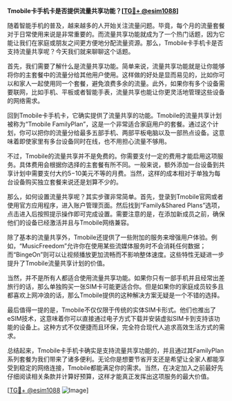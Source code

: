 **Tmobile卡手机卡是否提供流量共享功能？[[TG💪+ @esim1088](https://t.me/s/esim1088)]**

随着智能手机的普及，越来越多的人开始关注流量问题。毕竟，每个月的流量套餐对于日常使用来说是非常重要的。而流量共享功能就成为了一个热门话题，因为它能让我们在家庭或朋友之间更方便地分配流量资源。那么，Tmobile卡手机卡是否支持流量共享呢？今天我们就来聊聊这个话题。

首先，我们需要了解什么是流量共享功能。简单来说，流量共享功能就是让你能够将你的主套餐中的流量分给其他用户使用。这样做的好处是显而易见的，比如你可以和家人一起使用同一个套餐，避免浪费多余的流量。此外，如果你有多个设备需要联网，比如手机、平板或者智能手表，流量共享也能让你更灵活地管理这些设备的网络需求。

回到Tmobile卡手机卡，它确实提供了流量共享的功能。Tmobile的流量共享计划被称为“Tmobile FamilyPlan”，这是一个非常适合家庭用户的套餐。通过这个计划，你可以把你的流量分给最多五部手机、两部平板电脑以及一部热点设备。这意味着即使家里有多台设备同时在线，也不用担心流量不够用。

不过，Tmobile的流量共享并不是免费的。你需要支付一定的费用才能启用这项服务。具体费用会根据你选择的主套餐有所不同。一般来说，额外添加一台设备到共享计划中需要支付大约$5-$10美元不等的月费。当然，这样的成本相对于单独为每台设备购买独立套餐来说还是划算不少的。

那么，如何设置流量共享呢？其实步骤非常简单。首先，登录到Tmobile官网或者使用官方应用程序，进入账户管理页面。然后找到“Family&Shared Plans”选项，点击进入后按照提示操作即可完成设置。需要注意的是，在添加新成员之前，确保他们的设备已经激活并且与Tmobile网络兼容。

除了基本的流量共享外，Tmobile还提供了一些附加的服务来增强用户体验。例如，“MusicFreedom”允许你在使用某些流媒体服务时不会消耗任何数据；而“BingeOn”则可以让视频播放更加流畅而不影响整体速度。这些特性无疑进一步提升了Tmobile流量共享计划的价值。

当然，并不是所有人都适合使用流量共享功能。如果你只有一部手机并且经常出差旅行的话，那么单独购买一张SIM卡可能更适合你。但是如果你的家庭成员较多且都喜欢上网冲浪的话，那么Tmobile提供的这种解决方案无疑是一个不错的选择。

最后值得一提的是，Tmobile不仅仅限于传统的实体SIM卡形式。他们也推出了eSIM技术，这意味着你可以直接通过电子方式下载并安装虚拟SIM卡到支持该功能的设备上。这种方式不仅便捷而且环保，完全符合现代人追求高效生活方式的需求。

总结起来，Tmobile卡手机卡确实是支持流量共享功能的，并且通过其FamilyPlan系列套餐为我们带来了诸多便利。无论你是想要节省开支还是希望让全家人都能享受到稳定的网络连接，Tmobile都能满足你的需求。当然，在决定加入之前最好先仔细阅读相关条款并计算好预算，这样才能真正发挥出这项服务的最大价值。

[[TG💪+ @esim1088](https://t.me/s/esim1088) ![Image](https://i.postimg.cc/4NQfJmqS/Snipaste-2025-05-13-00-14-12.png)]